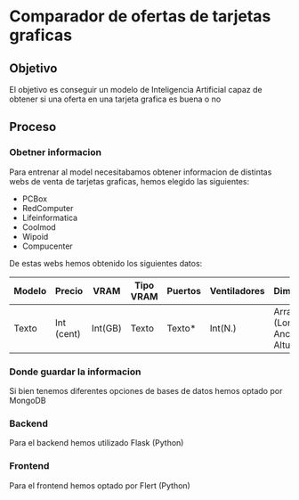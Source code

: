 # Comparador de ofertas de tarjetas graficas

## Objetivo

El objetivo es conseguir un modelo de Inteligencia Artificial capaz de obtener si una oferta en una tarjeta grafica es buena o no

## Proceso

### Obetner informacion

Para entrenar al model necesitabamos obtener informacion de distintas webs de venta de tarjetas graficas, hemos elegido las siguientes:

- PCBox
- RedComputer
- Lifeinformatica
- Coolmod
- Wipoid
- Compucenter

De estas webs hemos obtenido los siguientes datos:

| Modelo | Precio     | VRAM    | Tipo VRAM | Puertos | Ventiladores | Dimensiones                         | Energuia Usada | URL  |
| ------ | ---------- | ------- | --------- | ------- | ------------ | ----------------------------------- | -------------- | ---- |
| Texto  | Int (cent) | Int(GB) | Texto     | Texto\* | Int(N.)      | Array[Int](Longitud, Ancho, Altura) | Int(w)         | Text |

### Donde guardar la informacion

Si bien tenemos diferentes opciones de bases de datos hemos optado por MongoDB

### Backend

Para el backend hemos utilizado Flask (Python)

### Frontend

Para el frontend hemos optado por Flert (Python)
